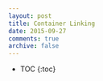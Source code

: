```yaml
---
layout: post
title: Container Linking
date: 2015-09-27
comments: true
archive: false
---
```


* TOC
{:toc}

<script type="text/javascript" src="https://asciinema.org/a/26945.js" id="asciicast-26945" async></script>
